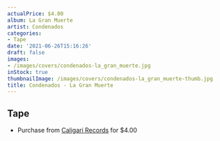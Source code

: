 ```yaml
---
actualPrice: $4.00
album: La Gran Muerte
artist: Condenados
categories:
- Tape
date: '2021-06-26T15:16:26'
draft: false
images:
- /images/covers/condenados-la_gran_muerte.jpg
inStock: true
thumbnailImage: /images/covers/condenados-la_gran_muerte-thumb.jpg
title: Condenados - La Gran Muerte
---
```


## Tape
* Purchase from [Caligari Records](https://caligarirecords.storenvy.com/products/24629967-condenados-la-gran-muerte) for $4.00
